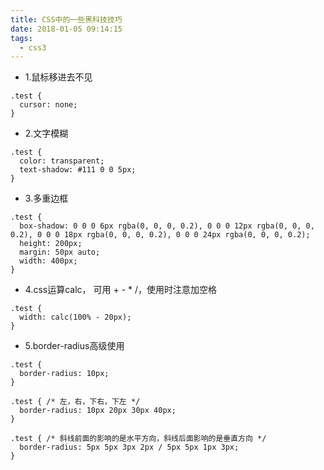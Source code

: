 ```yaml
---
title: CSS中的一些黑科技技巧
date: 2018-01-05 09:14:15
tags:
  - css3
---
```

- 1.鼠标移进去不见
```
.test {
  cursor: none;
}
```
- 2.文字模糊
```
.test {
  color: transparent;
  text-shadow: #111 0 0 5px;
}
```
- 3.多重边框
```
.test {
  box-shadow: 0 0 0 6px rgba(0, 0, 0, 0.2), 0 0 0 12px rgba(0, 0, 0, 0.2), 0 0 0 18px rgba(0, 0, 0, 0.2), 0 0 0 24px rgba(0, 0, 0, 0.2);
  height: 200px;
  margin: 50px auto;
  width: 400px;
}
```
- 4.css运算calc， 可用 + - * /，使用时注意加空格
```
.test {
  width: calc(100% - 20px);
}
```
- 5.border-radius高级使用
```
.test {
  border-radius: 10px;
}

.test { /* 左，右，下右，下左 */
  border-radius: 10px 20px 30px 40px;
}

.test { /* 斜线前面的影响的是水平方向，斜线后面影响的是垂直方向 */
  border-radius: 5px 5px 3px 2px / 5px 5px 1px 3px;
}
```